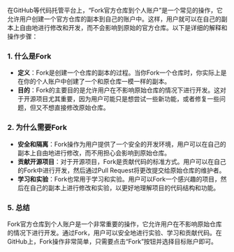 在GitHub等代码托管平台上，“Fork官方仓库到个人账户”是一个常见的操作，它允许用户创建一个官方仓库的副本到自己的账户中。这样，用户就可以在自己的副本上自由地进行修改和开发，而不会影响到原始的官方仓库。以下是详细的解释和操作步骤：

### 1. **什么是Fork**

- **定义**：Fork是创建一个仓库的副本的过程。当你Fork一个仓库时，你实际上是在你的个人账户中创建了一个和原仓库一模一样的副本。
- **目的**：Fork的主要目的是允许用户在不影响原始仓库的情况下进行开发。这对于开源项目尤其重要，因为用户可能只是想尝试一些新功能，或者修复一些问题，但又不想直接修改原始仓库。

### 2. **为什么需要Fork**

- **安全和隔离**：Fork操作为用户提供了一个安全的开发环境，用户可以在自己的副本上自由地进行修改，而不用担心会影响到原始仓库。
- **贡献开源项目**：对于开源项目，Fork是贡献代码的标准方式。用户可以在自己的Fork中进行开发，然后通过Pull Request将更改提交给原始仓库的维护者。
- **学习和实验**：Fork也常用于学习和实验。用户可以Fork一个感兴趣的项目，然后在自己的副本上进行修改和实验，以更好地理解项目的代码结构和功能。

### 5. **总结**

Fork官方仓库到个人账户是一个非常重要的操作，它允许用户在不影响原始仓库的情况下进行开发。通过Fork，用户可以安全地进行实验、学习和贡献代码。在GitHub上，Fork操作非常简单，只需要点击“Fork”按钮并选择目标账户即可。
